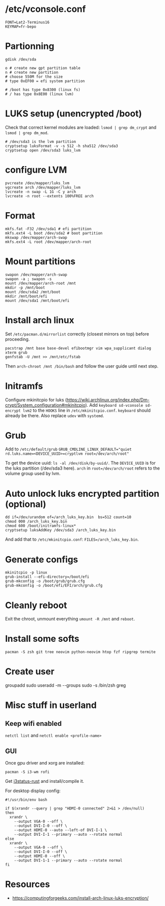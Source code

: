 # /etc/vconsole.conf
```
FONT=Lat2-Terminus16
KEYMAP=fr-bepo
```

# Partionning

```
gdisk /dev/sda

o # create new gpt partition table
n # create new partition
# choose 550M for the size
# type 0xEF00 = efi system partition

# /boot has type 0x8300 (linux fs)
# / has type 0x8E00 (linux lvm)
```

# LUKS setup (unencrypted /boot)
Check that correct kernel modules are loaded: `lsmod | grep dm_crypt` and `lsmod | grep dm_mod`.

```
# /dev/sda3 is the lvm partition
cryptsetup luksFormat -v -s 512 -h sha512 /dev/sda3
cryptsetup open /dev/sda3 luks_lvm
```

# configure LVM

```
pvcreate /dev/mapper/luks_lvm
vgcreate arch /dev/mapper/luks_lvm
lvcreate -n swap -L 1G -C y arch
lvcreate -n root --extents 100%FREE arch
```

# Format

```
mkfs.fat -F32 /dev/sda1 # efi partition
mkfs.ext4 -L boot /dev/sda2 # boot partition
mkswap /dev/mapper/arch-swap
mkfs.ext4 -L root /dev/mapper/arch-root
```

# Mount partitions

```
swapon /dev/mapper/arch-swap
swapon -a ; swapon -s
mount /dev/mapper/arch-root /mnt
mkdir -p /mnt/boot
mount /dev/sda2 /mnt/boot
mkdir /mnt/boot/efi
mount /dev/sda1 /mnt/boot/efi
```

# Install arch linux

Set `/etc/pacman.d/mirrorlist` correctly (closest mirrors on top) before proceeding.

```
pacstrap /mnt base base-devel efibootmgr vim wpa_supplicant dialog xterm grub
genfstab -U /mnt >> /mnt/etc/fstab
```

Then `arch-chroot /mnt /bin/bash` and follow the user guide until next step.


# Initramfs

Configure mkinitcpio for luks (https://wiki.archlinux.org/index.php/Dm-crypt/System_configuration#mkinitcpio). Add `keyboard sd-vconsole sd-encrypt lvm2` to the `HOOKS` line in `/etc/mkinitcpio.conf`. `keyboard` should already be there. Also replace `udev` with `systemd`.

# Grub

Add to `/etc/default/grub`
`GRUB_CMDLINE_LINUX_DEFAULT="quiet rd.luks.name=<DEVICE_UUID>=cryptlvm root=/dev/arch/root"`

To get the device uuid: `ls -al /dev/disk/by-uuid/`. The `DEVICE_UUID` is for the luks partition (/dev/sda3 here). `arch` in `root=/dev/arch/root` refers to the volume group used by lvm.


# Auto unlock luks encrypted partition (optional)


```
dd if=/dev/urandom of=/arch_luks_key.bin  bs=512 count=10
chmod 000 /arch_luks_key.bin
chmod 600 /boot/initramfs-linux*
cryptsetup luksAddKey /dev/sda3 /arch_luks_key.bin
```

And add that to `/etc/mkinitcpio.conf`: `FILES=/arch_luks_key.bin`.

# Generate configs

```
mkinitcpio -p linux
grub-install --efi-directory=/boot/efi
grub-mkconfig -o /boot/grub/grub.cfg
grub-mkconfig -o /boot/efi/EFI/arch/grub.cfg
```

# Cleanly reboot

Exit the chroot, unmount everything `umount -R /mnt` and `reboot`.


# Install some softs

`pacman -S zsh git tree neovim python-neovim htop fzf ripgrep termite`


# Create user

groupadd sudo
useradd -m --groups sudo -s /bin/zsh greg


# Misc stuff in userland

## Keep wifi enabled
`netctl list` and `netctl enable <profile-name>`


## GUI
Once gpu driver and xorg are installed:

```
pacman -S i3-wm rofi
```

Get [i3status-rust](https://github.com/greshake/i3status-rust) and install/compile it.

For desktop display config:


```
#!/usr/bin/env bash

if $(xrandr --query | grep "HDMI-0 connected" 2>&1 > /dev/null)
then
  xrandr \
    --output VGA-0 --off \
    --output DVI-I-0 --off \
    --output HDMI-0 --auto --left-of DVI-I-1 \
    --output DVI-I-1 --primary --auto --rotate normal
else
  xrandr \
    --output VGA-0 --off \
    --output DVI-I-0 --off \
    --output HDMI-0 --off \
    --output DVI-1-1 --primary --auto --rotate normal
fi
```

# Resources

* https://computingforgeeks.com/install-arch-linux-luks-encryption/
